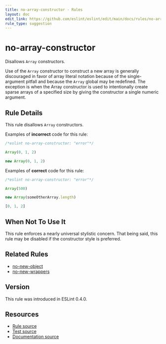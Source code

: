 ```yaml
---
title: no-array-constructor - Rules
layout: doc
edit_link: https://github.com/eslint/eslint/edit/main/docs/rules/no-array-constructor.md
rule_type: suggestion
---
```

<!-- Note: No pull requests accepted for this file. See README.md in the root directory for details. -->

# no-array-constructor

Disallows `Array` constructors.

Use of the `Array` constructor to construct a new array is generally
discouraged in favor of array literal notation because of the single-argument
pitfall and because the `Array` global may be redefined. The exception is when
the Array constructor is used to intentionally create sparse arrays of a
specified size by giving the constructor a single numeric argument.

## Rule Details

This rule disallows `Array` constructors.

Examples of **incorrect** code for this rule:

```js
/*eslint no-array-constructor: "error"*/

Array(0, 1, 2)

new Array(0, 1, 2)
```

Examples of **correct** code for this rule:

```js
/*eslint no-array-constructor: "error"*/

Array(500)

new Array(someOtherArray.length)

[0, 1, 2]
```

## When Not To Use It

This rule enforces a nearly universal stylistic concern. That being said, this
rule may be disabled if the constructor style is preferred.

## Related Rules

* [no-new-object](no-new-object)
* [no-new-wrappers](no-new-wrappers)

## Version

This rule was introduced in ESLint 0.4.0.

## Resources

* [Rule source](https://github.com/eslint/eslint/tree/HEAD/lib/rules/no-array-constructor.js)
* [Test source](https://github.com/eslint/eslint/tree/HEAD/tests/lib/rules/no-array-constructor.js)
* [Documentation source](https://github.com/eslint/eslint/tree/HEAD/docs/rules/no-array-constructor.md)
